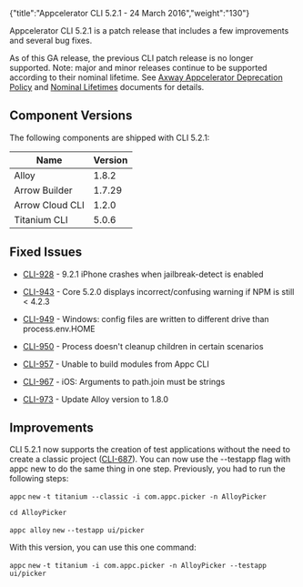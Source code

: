 {"title":"Appcelerator CLI 5.2.1 - 24 March 2016","weight":"130"}

Appcelerator CLI 5.2.1 is a patch release that includes a few improvements and several bug fixes.

As of this GA release, the previous CLI patch release is no longer supported. Note: major and minor releases continue to be supported according to their nominal lifetime. See [Axway Appcelerator Deprecation Policy](/docs/appc/AMPLIFY_Appcelerator_Services_Overview/Axway_Appcelerator_Deprecation_Policy/) and [Nominal Lifetimes](/docs/appc/AMPLIFY_Appcelerator_Services_Overview/Axway_Appcelerator_Product_Lifecycle/#nominal-lifetimes) documents for details.

## Component Versions

The following components are shipped with CLI 5.2.1:

| Name | Version |
| --- | --- |
| Alloy | 1.8.2 |
| Arrow Builder | 1.7.29 |
| Arrow Cloud CLI | 1.2.0 |
| Titanium CLI | 5.0.6 |

## Fixed Issues

* [CLI-928](https://jira.appcelerator.org/browse/CLI-928) - 9.2.1 iPhone crashes when jailbreak-detect is enabled

* [CLI-943](https://jira.appcelerator.org/browse/CLI-943) - Core 5.2.0 displays incorrect/confusing warning if NPM is still < 4.2.3

* [CLI-949](https://jira.appcelerator.org/browse/CLI-949) - Windows: config files are written to different drive than process.env.HOME

* [CLI-950](https://jira.appcelerator.org/browse/CLI-950) - Process doesn't cleanup children in certain scenarios

* [CLI-957](https://jira.appcelerator.org/browse/CLI-957) - Unable to build modules from Appc CLI

* [CLI-967](https://jira.appcelerator.org/browse/CLI-967) - iOS: Arguments to path.join must be strings

* [CLI-973](https://jira.appcelerator.org/browse/CLI-973) - Update Alloy version to 1.8.0

## Improvements

CLI 5.2.1 now supports the creation of test applications without the need to create a classic project ([CLI-687](https://jira.appcelerator.org/browse/CLI-687)). You can now use the \--testapp flag with appc new to do the same thing in one step. Previously, you had to run the following steps:

`appc` `new` `-t titanium --classic -i com.appc.picker -n AlloyPicker`

`cd AlloyPicker`

`appc alloy` `new` `--testapp ui/picker`

With this version, you can use this one command:

`appc` `new` `-t titanium -i com.appc.picker -n AlloyPicker --testapp ui/picker`
